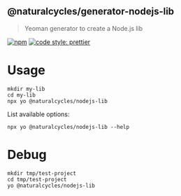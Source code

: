 ## @naturalcycles/generator-nodejs-lib

> Yeoman generator to create a Node.js lib

[![npm](https://img.shields.io/npm/v/@naturalcycles/generator-nodejs-lib/latest.svg)](https://www.npmjs.com/package/@naturalcycles/generator-nodejs-lib)
[![code style: prettier](https://img.shields.io/badge/code_style-prettier-ff69b4.svg?style=flat-square)](https://github.com/prettier/prettier)

# Usage

    mkdir my-lib
    cd my-lib
    npx yo @naturalcycles/nodejs-lib

List available options:

    npx yo @naturalcycles/nodejs-lib --help

# Debug

    mkdir tmp/test-project
    cd tmp/test-project
    yo @naturalcycles/nodejs-lib
